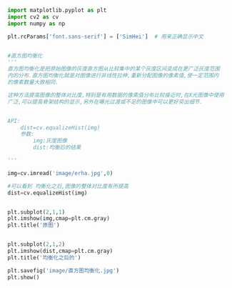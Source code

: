 
<BlogInfo id="641" title="28.直方图均衡化" author="白日梦想猿" pv=0 read_times=0 pre_cost_time=0分34秒 category="图像处理" tag_list="['图像处理']" create_time="2021.08.13 15:58:30" update_time="2021.08.13 16:42:35" />

```python
import matplotlib.pyplot as plt
import cv2 as cv
import numpy as np

plt.rcParams['font.sans-serif'] = ['SimHei']  # 用来正确显示中文


#直方图均衡化
'''
直方图均衡化是把原始图像的灰度直方图从比较集中的某个灰度区间变成在更广泛灰度范围
内的分布.直方图均衡化就是对图像进行非线性拉伸,重新分配图像的像素值,使一定范围内
的像素数量大致相同.

这种方法提高图像的整体对比度,特别是有用数据的像素值分布比较接近时,在X光图像中使用
广泛,可以提高骨架结构的显示,另外在曝光过渡或不足的图像中可以更好突出细节.


API:
    dist=cv.equalizeHist(img)
    参数:
        img:灰度图像
        dist:均衡后的结果

'''

img=cv.imread('image/erha.jpg',0)

#可以看到 均衡化之后,图像的整体对比度有所提高
dist=cv.equalizeHist(img)


plt.subplot(2,1,1)
plt.imshow(img,cmap=plt.cm.gray)
plt.title('原图')


plt.subplot(2,1,2)
plt.imshow(dist,cmap=plt.cm.gray)
plt.title('均衡化之后的')

plt.savefig('image/直方图均衡化.jpg')
plt.show()





```
